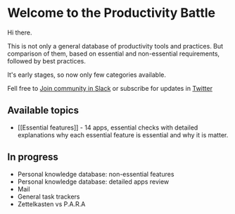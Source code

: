 # Welcome to the Productivity Battle

Hi there. 

This is not only a general database of productivity tools and practices. But comparison of them, based on essential and non-essential requirements, followed by best practices.

It's early stages, so now only few categories available. 

Fell free to [Join community in Slack](https://join.slack.com/t/slack-sy84449/shared_invite/zt-tihcebm8-v8Dj~LsO9m8H4eU9VJGyew) or subscribe for updates in [Twitter](https://twitter.com/ctrlok)

## Available topics
- [[Essential features]] - 14 apps, essential checks with detailed explanations why each essential feature is essential and why it is matter. 

## In progress
- Personal knowledge database: non-essential features
- Personal knowledge database: detailed apps review
- Mail
- General task trackers
- Zettelkasten vs P.A.R.A


